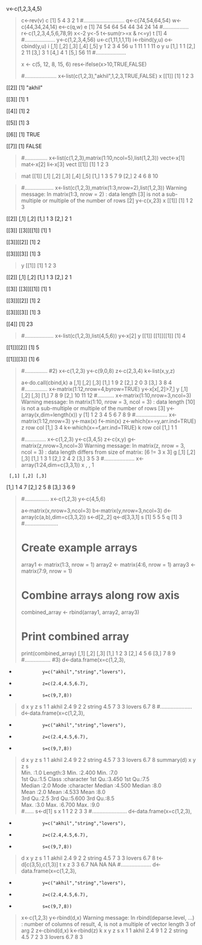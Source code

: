  v<-c(1,2,3,4,5)
> c<-rev(v)
> c
[1] 5 4 3 2 1
> #...........................
> q<-c(74,54,64,54)
> w<-c(44,34,24,14)
> e<-c(q,w)
> e
[1] 74 54 64 54 44 34 24 14
> #.................
> r<-c(1,2,3,4,5,6,78,9)
> x<-2
> y<-5
> t<-sum(r>=x & r<=y)
> t
[1] 4
> #....................
> y<-c(1,2,3,4,56)
> u<-c(1,11,1,1,11)
> i<-rbind(y,u)
> o<-cbind(y,u)
> i
  [,1] [,2] [,3] [,4] [,5]
y    1    2    3    4   56
u    1   11    1    1   11
> o
      y  u
[1,]  1  1
[2,]  2 11
[3,]  3  1
[4,]  4  1
[5,] 56 11
> #....................
> 
> 
> x <- c(5, 12, 8, 15, 6)
> res<-ifelse(x>10,TRUE,FALSE)
> 
> #.....................
> x<-list(c(1,2,3),"akhil",1,2,3,TRUE,FALSE)
> x
[[1]]
[1] 1 2 3

[[2]]
[1] "akhil"

[[3]]
[1] 1

[[4]]
[1] 2

[[5]]
[1] 3

[[6]]
[1] TRUE

[[7]]
[1] FALSE

> #...............
> x<-list(c(1,2,3),matrix(1:10,ncol=5),list(1,2,3))
> vect<-x[1]
> mat<-x[2]
> li<-x[3]
> vect
[[1]]
[1] 1 2 3

> mat
[[1]]
     [,1] [,2] [,3] [,4] [,5]
[1,]    1    3    5    7    9
[2,]    2    4    6    8   10

> #...................
> x<-list(c(1,2,3),matrix(1:3,nrow=2),list(1,2,3))
Warning message:
In matrix(1:3, nrow = 2) :
  data length [3] is not a sub-multiple or multiple of the number of rows [2]
> y<-c(x,23)
> x
[[1]]
[1] 1 2 3

[[2]]
     [,1] [,2]
[1,]    1    3
[2,]    2    1

[[3]]
[[3]][[1]]
[1] 1

[[3]][[2]]
[1] 2

[[3]][[3]]
[1] 3


> y
[[1]]
[1] 1 2 3

[[2]]
     [,1] [,2]
[1,]    1    3
[2,]    2    1

[[3]]
[[3]][[1]]
[1] 1

[[3]][[2]]
[1] 2

[[3]][[3]]
[1] 3


[[4]]
[1] 23

> #...................
> x<-list(c(1,2,3),list(4,5,6))
> y<-x[2]
> y
[[1]]
[[1]][[1]]
[1] 4

[[1]][[2]]
[1] 5

[[1]][[3]]
[1] 6


> #...............
> #2)
> x<-c(1,2,3)
> y<-c(9,0,8)
> z<-c(2,3,4)
> k<-list(x,y,z)
> 
> a<-do.call(cbind,k)
> a
     [,1] [,2] [,3]
[1,]    1    9    2
[2,]    2    0    3
[3,]    3    8    4
> #...............
> x<-matrix(1:12,nrow=4,byrow=TRUE)
> y<-x[x[,2]>7,]
> y
     [,1] [,2] [,3]
[1,]    7    8    9
[2,]   10   11   12
> #...........
> x<-matrix(1:10,nrow=3,ncol=3)
Warning message:
In matrix(1:10, nrow = 3, ncol = 3) :
  data length [10] is not a sub-multiple or multiple of the number of rows [3]
> y<-array(x,dim=length(x))
> y
[1] 1 2 3 4 5 6 7 8 9
> #.....................
> x<-matrix(1:12,nrow=3)
> y<-max(x)
> f<-min(x)
> z<-which(x==y,arr.ind=TRUE)
> z
     row col
[1,]   3   4
> k<-which(x==f,arr.ind=TRUE)
> k
     row col
[1,]   1   1
> 
> #..............
> x<-c(1,2,3)
> y<-c(3,4,5)
> z<-c(x,y)
> g<-matrix(z,nrow=3,ncol=3)
Warning message:
In matrix(z, nrow = 3, ncol = 3) :
  data length differs from size of matrix: [6 != 3 x 3]
> g
     [,1] [,2] [,3]
[1,]    1    3    1
[2,]    2    4    2
[3,]    3    5    3
> #....................
> x<-array(1:24,dim=c(3,3,1))
> x
, , 1

     [,1] [,2] [,3]
[1,]    1    4    7
[2,]    2    5    8
[3,]    3    6    9

> #................
> x<-c(1,2,3)
> y<-c(4,5,6)
> 
> a<-matrix(x,nrow=3,ncol=3)
> b<-matrix(y,nrow=3,ncol=3)
> d<-array(c(a,b),dim=c(3,3,2))
> s<-d[2,,2]
> q<-d[3,3,1]
> s
[1] 5 5 5
> q
[1] 3
> #......................
> 
> # Create example arrays
> array1 <- matrix(1:3, nrow = 1)
> array2 <- matrix(4:6, nrow = 1)
> array3 <- matrix(7:9, nrow = 1)
> 
> # Combine arrays along row axis
> combined_array <- rbind(array1, array2, array3)
> 
> # Print combined array
> print(combined_array)
     [,1] [,2] [,3]
[1,]    1    2    3
[2,]    4    5    6
[3,]    7    8    9
> #.................
> #3)
> d<-data.frame(x=c(1,2,3),
+               y=c("akhil","string","lovers"),
+               z=c(2.4,4.5,6.7),
+               s=c(9,7,8))
> d
  x      y   z s
1 1  akhil 2.4 9
2 2 string 4.5 7
3 3 lovers 6.7 8
> #.....................
> d<-data.frame(x=c(1,2,3),
+               y=c("akhil","string","lovers"),
+               z=c(2.4,4.5,6.7),
+               s=c(9,7,8))
> d
  x      y   z s
1 1  akhil 2.4 9
2 2 string 4.5 7
3 3 lovers 6.7 8
> summary(d)
       x            y                   z               s      
 Min.   :1.0   Length:3           Min.   :2.400   Min.   :7.0  
 1st Qu.:1.5   Class :character   1st Qu.:3.450   1st Qu.:7.5  
 Median :2.0   Mode  :character   Median :4.500   Median :8.0  
 Mean   :2.0                      Mean   :4.533   Mean   :8.0  
 3rd Qu.:2.5                      3rd Qu.:5.600   3rd Qu.:8.5  
 Max.   :3.0                      Max.   :6.700   Max.   :9.0  
> #......
> s<-d[1]
> s
  x
1 1
2 2
3 3
> #.......................
> d<-data.frame(x=c(1,2,3),
+               y=c("akhil","string","lovers"),
+               z=c(2.4,4.5,6.7),
+               s=c(9,7,8))
> d
  x      y   z s
1 1  akhil 2.4 9
2 2 string 4.5 7
3 3 lovers 6.7 8
> t<-d[c(3,5),c(1,3)]
> t
    x   z
3   3 6.7
NA NA  NA
> #....................
> d<-data.frame(x=c(1,2,3),
+               y=c("akhil","string","lovers"),
+               z=c(2.4,4.5,6.7),
+               s=c(9,7,8))
> x<-c(1,2,3)
> y<-rbind(d,x)
Warning message:
In rbind(deparse.level, ...) :
  number of columns of result, 4, is not a multiple of vector length 3 of arg 2
> z<-cbind(d,x)
> k<-rbind(z)
> k
  x      y   z s x
1 1  akhil 2.4 9 1
2 2 string 4.5 7 2
3 3 lovers 6.7 8 3
